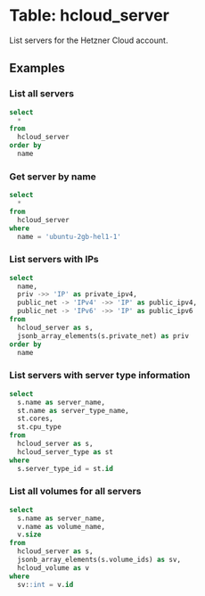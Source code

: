 # Table: hcloud_server

List servers for the Hetzner Cloud account.

## Examples

### List all servers

```sql
select
  *
from
  hcloud_server
order by
  name
```

### Get server by name

```sql
select
  *
from
  hcloud_server
where
  name = 'ubuntu-2gb-hel1-1'
```

### List servers with IPs

```sql
select
  name,
  priv ->> 'IP' as private_ipv4,
  public_net -> 'IPv4' ->> 'IP' as public_ipv4,
  public_net -> 'IPv6' ->> 'IP' as public_ipv6
from
  hcloud_server as s,
  jsonb_array_elements(s.private_net) as priv
order by
  name
```

### List servers with server type information

```sql
select
  s.name as server_name,
  st.name as server_type_name,
  st.cores,
  st.cpu_type
from
  hcloud_server as s,
  hcloud_server_type as st
where
  s.server_type_id = st.id
```

### List all volumes for all servers

```sql
select
  s.name as server_name,
  v.name as volume_name,
  v.size
from
  hcloud_server as s,
  jsonb_array_elements(s.volume_ids) as sv,
  hcloud_volume as v
where
  sv::int = v.id
```
